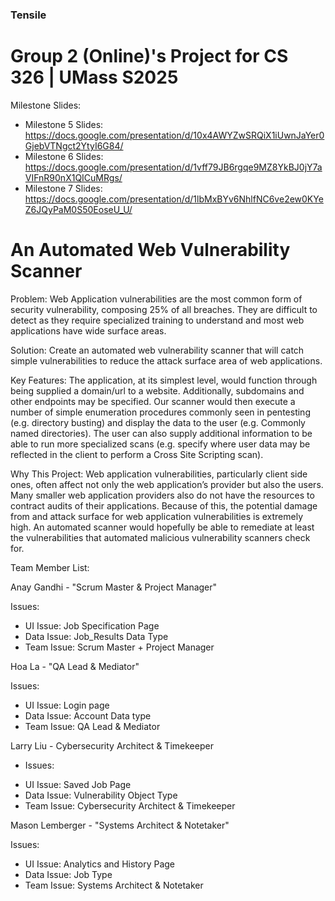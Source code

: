 ### Tensile
# Group 2 (Online)'s Project for CS 326 | UMass S2025

Milestone Slides: 
+ Milestone 5 Slides: https://docs.google.com/presentation/d/10x4AWYZwSRQiX1iUwnJaYer0GjebVTNgct2YtyI6G84/
+ Milestone 6 Slides: https://docs.google.com/presentation/d/1vff79JB6rgqe9MZ8YkBJ0jY7aVIFnR90nX1QICuMRgs/
+ Milestone 7 Slides: https://docs.google.com/presentation/d/1lbMxBYv6NhlfNC6ve2ew0KYeZ6JQyPaM0S50EoseU_U/
# An Automated Web Vulnerability Scanner

Problem: Web Application vulnerabilities are the most common form of security vulnerability, composing 25% of all breaches. They are difficult to detect as they require specialized training to understand and most web applications have wide surface areas.

Solution: Create an automated web vulnerability scanner that will catch simple vulnerabilities to reduce the attack surface area of web applications.

Key Features: The application, at its simplest level, would function through being supplied a domain/url to a website. Additionally, subdomains and other endpoints may be specified. Our scanner would then execute a number of simple enumeration procedures commonly seen in pentesting (e.g. directory busting) and display the data to the user (e.g. Commonly named directories). The user can also supply additional information to be able to run more specialized scans (e.g. specify where user data may be reflected in the client to perform a Cross Site Scripting scan). 

Why This Project: Web application vulnerabilities, particularly client side ones, often affect not only the web application’s provider but also the users. Many smaller web application providers also do not have the resources to contract audits of their applications. Because of this, the potential damage from and attack surface for web application vulnerabilities is extremely high. An automated scanner would hopefully be able to remediate at least the vulnerabilities that automated malicious vulnerability scanners check for.

Team Member List:

Anay Gandhi - "Scrum Master & Project Manager"

Issues:
+ UI Issue: Job Specification Page
+ Data Issue: Job_Results Data Type
+ Team Issue: Scrum Master + Project Manager
  
Hoa La - "QA Lead & Mediator"

Issues: 
+ UI Issue: Login page 
+ Data Issue: Account Data type 
+ Team Issue:  QA Lead & Mediator


Larry Liu - Cybersecurity Architect & Timekeeper
- Issues:
+ UI Issue: Saved Job Page
+ Data Issue: Vulnerability Object Type
+ Team Issue: Cybersecurity Architect & Timekeeper
  
Mason Lemberger - "Systems Architect & Notetaker"

Issues:
+ UI Issue: Analytics and History Page
+ Data Issue: Job Type
+ Team Issue: Systems Architect & Notetaker
